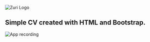 ![Zuri Logo](https://zuri.team/img/zuri-logo-full.svg)

## Simple CV created with HTML and Bootstrap.

![App recording](https://res.cloudinary.com/melodyogonna/video/upload/c_scale,w_780/v1629557016/Screen_Recording_2021-08-21_at_15.38.30_ywpr8x.gif)
